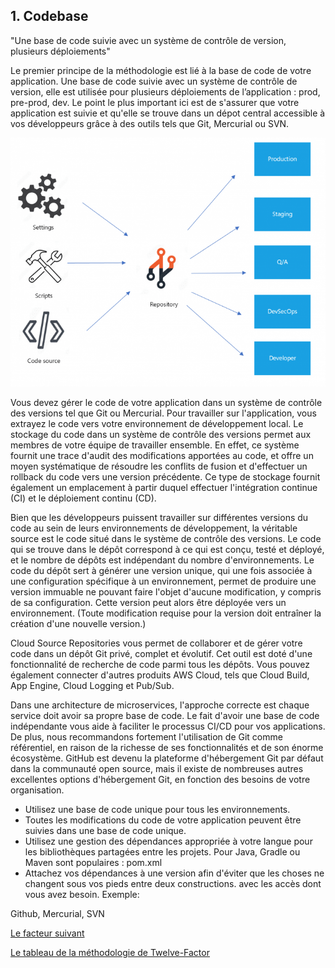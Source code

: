 ## 1. Codebase
"Une base de code suivie avec un système de contrôle de version, plusieurs déploiements"

Le premier principe de la méthodologie est lié à la base de code de votre application. Une base de code suivie avec un système de contrôle de version, elle est utilisée pour plusieurs déploiements de l’application : prod, pre-prod, dev.
Le point le plus important ici est de s'assurer que votre application est suivie et qu'elle se trouve dans un dépot central accessible à vos développeurs grâce à des outils tels que Git, Mercurial ou SVN.

![](../images/base_de_code.png)


Vous devez gérer le code de votre application dans un système de contrôle des versions tel que Git ou Mercurial. Pour travailler sur l'application, vous extrayez le code vers votre environnement de développement local. Le stockage du code dans un système de contrôle des versions permet aux membres de votre équipe de travailler ensemble. En effet, ce système fournit une trace d'audit des modifications apportées au code, et offre un moyen systématique de résoudre les conflits de fusion et d'effectuer un rollback du code vers une version précédente. Ce type de stockage fournit également un emplacement à partir duquel effectuer l'intégration continue (CI) et le déploiement continu (CD).

Bien que les développeurs puissent travailler sur différentes versions du code au sein de leurs environnements de développement, la véritable source est le code situé dans le système de contrôle des versions. Le code qui se trouve dans le dépôt correspond à ce qui est conçu, testé et déployé, et le nombre de dépôts est indépendant du nombre d'environnements. Le code du dépôt sert à générer une version unique, qui une fois associée à une configuration spécifique à un environnement, permet de produire une version immuable ne pouvant faire l'objet d'aucune modification, y compris de sa configuration. Cette version peut alors être déployée vers un environnement. (Toute modification requise pour la version doit entraîner la création d'une nouvelle version.)

Cloud Source Repositories vous permet de collaborer et de gérer votre code dans un dépôt Git privé, complet et évolutif. Cet outil est doté d'une fonctionnalité de recherche de code parmi tous les dépôts. Vous pouvez également connecter d'autres produits AWS Cloud, tels que Cloud Build, App Engine, Cloud Logging et Pub/Sub.

Dans une architecture de microservices, l'approche correcte est chaque service doit avoir sa propre base de code. Le fait d'avoir une base de code indépendante vous aide à faciliter le processus CI/CD pour vos applications.
De plus, nous recommandons fortement l'utilisation de Git comme référentiel, en raison de la richesse de ses fonctionnalités et de son énorme écosystème. GitHub est devenu la plateforme d'hébergement Git par défaut dans la communauté open source, mais il existe de nombreuses autres excellentes options d'hébergement Git, en fonction des besoins de votre organisation.

- Utilisez une base de code unique pour tous les environnements.
- Toutes les modifications du code de votre application peuvent être suivies dans une base de code unique.
- Utilisez une gestion des dépendances appropriée à votre langue pour les bibliothèques partagées entre les projets. Pour Java, Gradle ou Maven sont populaires : pom.xml
- Attachez vos dépendances à une version afin d'éviter que les choses ne changent sous vos pieds entre deux constructions.
avec les accès dont vous avez besoin. 
Exemple:

Github, Mercurial, SVN


[Le facteur suivant](./dependances.md)

[Le tableau de la méthodologie de Twelve-Factor](../README.md)